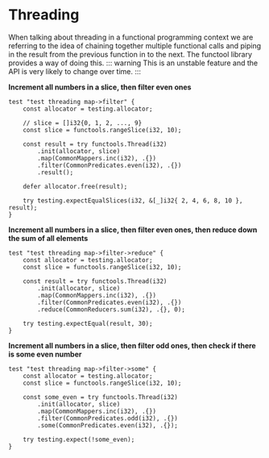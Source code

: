 # Threading
When talking about threading in a functional programming context we are referring to the idea of chaining together multiple functional calls and piping in the result from the previous function in to the next. The functool library provides a way of doing this.
::: warning
This is an unstable feature and the API is very likely to change over time.
:::

**Increment all numbers in a slice, then filter even ones**

```zig
test "test threading map->filter" {
    const allocator = testing.allocator;

    // slice = []i32{0, 1, 2, ..., 9}
    const slice = functools.rangeSlice(i32, 10);

    const result = try functools.Thread(i32)
        .init(allocator, slice)
        .map(CommonMappers.inc(i32), .{})
        .filter(CommonPredicates.even(i32), .{})
        .result();

    defer allocator.free(result);

    try testing.expectEqualSlices(i32, &[_]i32{ 2, 4, 6, 8, 10 }, result);
}
```

**Increment all numbers in a slice, then filter even ones, then reduce down the sum of all elements**
```zig
test "test threading map->filter->reduce" {
    const allocator = testing.allocator;
    const slice = functools.rangeSlice(i32, 10);

    const result = try functools.Thread(i32)
        .init(allocator, slice)
        .map(CommonMappers.inc(i32), .{})
        .filter(CommonPredicates.even(i32), .{})
        .reduce(CommonReducers.sum(i32), .{}, 0);

    try testing.expectEqual(result, 30);
}
```

**Increment all numbers in a slice, then filter odd ones, then check if there is some even number**
```zig
test "test threading map->filter->some" {
    const allocator = testing.allocator;
    const slice = functools.rangeSlice(i32, 10);

    const some_even = try functools.Thread(i32)
        .init(allocator, slice)
        .map(CommonMappers.inc(i32), .{})
        .filter(CommonPredicates.odd(i32), .{})
        .some(CommonPredicates.even(i32), .{});

    try testing.expect(!some_even);
}
```
